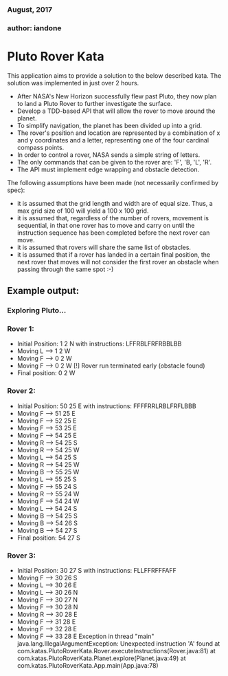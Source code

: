 ### August, 2017
### author: iandone

# Pluto Rover Kata
This application aims to provide a solution to the below described kata. The solution was implemented in just over 2 hours.
 * After NASA's New Horizon successfully flew past Pluto, they now plan to land a Pluto Rover to further investigate the surface.
 * Develop a TDD-based API that will allow the rover to move around the planet.
 * To simplify navigation, the planet has been divided up into a grid.
 * The rover's position and location are represented by a combination of x and y coordinates and a letter, representing one of the four cardinal compass points.
 * In order to control a rover, NASA sends a simple string of letters. 
 * The only commands that can be given to the rover are: 'F', 'B, 'L', 'R'.
 * The API must implement edge wrapping and obstacle detection.

The following assumptions have been made (not necessarily confirmed by spec):
 *  it is assumed that the grid length and width are of equal size. Thus, a max grid size of 100 will yield a 100 x 100 grid.
 *  it is assumed that, regardless of the number of rovers, movement is sequential, in that one rover has to move and carry on until the instruction sequence has been completed before the next rover can move.
 *  it is assumed that rovers will share the same list of obstacles.
 *  it is assumed that if a rover has landed in a certain final position, the next rover that moves will not consider the first rover an obstacle when passing through the same spot :-)
    
## Example output:

### Exploring Pluto...

### Rover 1: 
  - Initial Position: 1 2 N with instructions: LFFRBLFRFRBBLBB
  - Moving L --> 1 2 W 
  - Moving F --> 0 2 W 
  - Moving F --> 0 2 W 
    [!] Rover run terminated early (obstacle found)
  - Final position: 0 2 W 

### Rover 2: 
  - Initial Position: 50 25 E with instructions: FFFFRRLRBLFRFLBBB
  - Moving F --> 51 25 E 
  - Moving F --> 52 25 E 
  - Moving F --> 53 25 E 
  - Moving F --> 54 25 E 
  - Moving R --> 54 25 S 
  - Moving R --> 54 25 W 
  - Moving L --> 54 25 S 
  - Moving R --> 54 25 W 
  - Moving B --> 55 25 W 
  - Moving L --> 55 25 S 
  - Moving F --> 55 24 S 
  - Moving R --> 55 24 W 
  - Moving F --> 54 24 W 
  - Moving L --> 54 24 S 
  - Moving B --> 54 25 S 
  - Moving B --> 54 26 S 
  - Moving B --> 54 27 S 
  - Final position: 54 27 S 

### Rover 3: 
  - Initial Position: 30 27 S with instructions: FLLFFRFFFAFF
  - Moving F --> 30 26 S 
  - Moving L --> 30 26 E 
  - Moving L --> 30 26 N 
  - Moving F --> 30 27 N 
  - Moving F --> 30 28 N 
  - Moving R --> 30 28 E 
  - Moving F --> 31 28 E 
  - Moving F --> 32 28 E 
  - Moving F --> 33 28 E 
Exception in thread "main" java.lang.IllegalArgumentException: Unexpected instruction 'A' found
	at com.katas.PlutoRoverKata.Rover.executeInstructions(Rover.java:81)
	at com.katas.PlutoRoverKata.Planet.explore(Planet.java:49)
	at com.katas.PlutoRoverKata.App.main(App.java:78)

